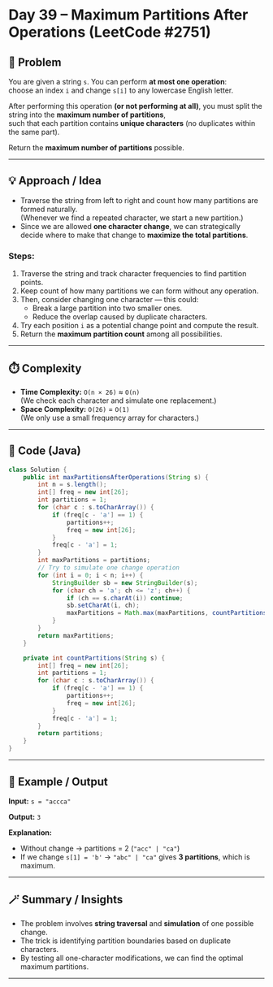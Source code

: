 # Day 39 – Maximum Partitions After Operations (LeetCode #2751)

## 🧩 Problem
You are given a string `s`. You can perform **at most one operation**:  
choose an index `i` and change `s[i]` to any lowercase English letter.  

After performing this operation **(or not performing at all)**, you must split the string into the **maximum number of partitions**,  
such that each partition contains **unique characters** (no duplicates within the same part).  

Return the **maximum number of partitions** possible.

---

## 💡 Approach / Idea
- Traverse the string from left to right and count how many partitions are formed naturally.  
  (Whenever we find a repeated character, we start a new partition.)
- Since we are allowed **one character change**, we can strategically decide where to make that change to **maximize the total partitions**.

### Steps:
1. Traverse the string and track character frequencies to find partition points.  
2. Keep count of how many partitions we can form without any operation.  
3. Then, consider changing one character — this could:
   - Break a large partition into two smaller ones.
   - Reduce the overlap caused by duplicate characters.
4. Try each position `i` as a potential change point and compute the result.
5. Return the **maximum partition count** among all possibilities.

---

## ⏱️ Complexity
- **Time Complexity:** `O(n × 26)` ≈ `O(n)`  
  (We check each character and simulate one replacement.)
- **Space Complexity:** `O(26)` = `O(1)`  
  (We only use a small frequency array for characters.)

---

## 🧠 Code (Java)
```java
class Solution {
    public int maxPartitionsAfterOperations(String s) {
        int n = s.length();
        int[] freq = new int[26];
        int partitions = 1;
        for (char c : s.toCharArray()) {
            if (freq[c - 'a'] == 1) {
                partitions++;
                freq = new int[26];
            }
            freq[c - 'a'] = 1;
        }
        int maxPartitions = partitions;
        // Try to simulate one change operation
        for (int i = 0; i < n; i++) {
            StringBuilder sb = new StringBuilder(s);
            for (char ch = 'a'; ch <= 'z'; ch++) {
                if (ch == s.charAt(i)) continue;
                sb.setCharAt(i, ch);
                maxPartitions = Math.max(maxPartitions, countPartitions(sb.toString()));
            }
        }
        return maxPartitions;
    }

    private int countPartitions(String s) {
        int[] freq = new int[26];
        int partitions = 1;
        for (char c : s.toCharArray()) {
            if (freq[c - 'a'] == 1) {
                partitions++;
                freq = new int[26];
            }
            freq[c - 'a'] = 1;
        }
        return partitions;
    }
}
````

---

## 🧾 Example / Output

**Input:**
`s = "accca"`

**Output:**
`3`

**Explanation:**

* Without change → partitions = 2 (`"acc" | "ca"`)
* If we change `s[1] = 'b'` → `"abc" | "ca"` gives **3 partitions**, which is maximum.

---

## 🪄 Summary / Insights

* The problem involves **string traversal** and **simulation** of one possible change.
* The trick is identifying partition boundaries based on duplicate characters.
* By testing all one-character modifications, we can find the optimal maximum partitions.

---

```



